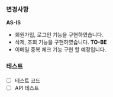### 변경사항
<!-- 이 PR에서 어떤점들이 변경되었는지 기술해주세요. 가급적이면 as-is, to-be를 활용해서 작성해주세요.  -->
**AS-IS**
- 회원가입, 로그인 기능을 구현하였습니다.
- 삭제, 조회 기능을 구현하였습니다.
**TO-BE**
- 이메일 중복 체크 기능 구현 할 예정입니다.
### 테스트
<!-- 본 변경사항이 테스트가 되었는지 기술해주세요 --> 
- [ ] 테스트 코드
- [ ] API 테스트 
